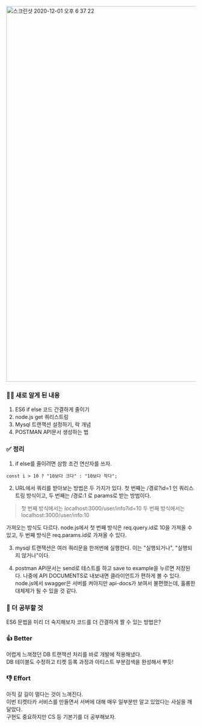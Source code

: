 <img width="998" alt="스크린샷 2020-12-01 오후 6 37 22" src="https://user-images.githubusercontent.com/35520314/100749363-eb3dd900-3427-11eb-84f7-125ce4c6ef12.png">

### **👩‍💻 새로 알게 된 내용**

1. ES6 if else 코드 간결하게 줄이기
2. node.js get 쿼리스트링
3. Mysql 트랜잭션 설정하기, 락 개념
4. POSTMAN API문서 생성하는 법

### **✅ 정리**
1. if else를 줄이려면 삼항 조건 연산자를 쓰자.
```
const i > 10 ? "10보다 크다" : "10보다 작다";
```
2. URL에서 쿼리를 받아보는 방법은 두 가지가 있다. 첫 번째는 /경로?id=1 인 쿼리스트링 방식이고, 두 번째는 /경로:1 로 params로 받는 방법이다.  
> 첫 번째 방식에서는 localhost:3000/user/info?id=10
두 번째 방식에서는 localhost:3000/user/info:10

가져오는 방식도 다르다. node.js에서 첫 번째 방식은 req.query.id로 10을 가져올 수 있고, 두 번째 방식은 req.params.id로 가져올 수 있다.

3. mysql 트랜잭션은 여러 쿼리문을 한꺼번에 실행한다. 이는 "실행되거나", "실행되지 않거나"이다. 

4. postman API문서는 send로 테스트를 하고 save to example을 누르면 저장된다. 나중에 API DOCUMENTS로 내보내면 클라이언트가 편하게 볼 수 있다. node.js에서 swagger은 서버를 켜야지만 api-docs가 보여서 불편했는데, 훌륭한 대체제가 될 수 있을 것 같다.
### 📖 더 공부할 것
ES6 문법을 미리 더 숙지해보자
코드를 더 간결하게 짤 수 있는 방법은?
### 👍 Better
어렵게 느껴졌던 DB 트랜잭션 처리를 바로 개발에 적용해냈다.<br> DB 테이블도 수정하고 티켓 등록 과정과 아티스트 부분검색을 완성해서 뿌듯!

### 👎 Effort

아직 갈 길이 멀다는 것이 느껴진다.<br> 이번 티켓타카 서비스를 만들면서 서버에 대해 매우 일부분만 알고 있었다는 사실을 깨달았다. <br>구현도 중요하지만 CS 등 기본기를 더 공부해보자.

